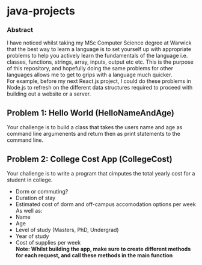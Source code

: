 # java-projects

### Abstract
I have noticed whilst taking my MSc Computer Science degree at Warwick that the best way to learn a language is to set yourself up with appropriate problems to help you actively learn the fundamentals of the language i.e. classes, functions, strings, array, inputs, output etc etc. This is the purpose of this repository, and hopefully doing the same problems for other languages allows me to get to grips with a language much quicker.  
For example, before my next React.js project, I could do these problems in Node.js to refresh on the different data structures required to proceed with building out a website or a server.

## Problem 1: Hello World (HelloNameAndAge)
Your challenge is to build a class that takes the users name and age as command line argumenents and return then as print statements to the command line.

## Problem 2: College Cost App (CollegeCost)
Your challenge is to write a program that cimputes the total yearly cost for a student in college.
* Dorm or commuting?
* Duration of stay
* Estimated cost of dorm and off-campus accomodation options per week  
As well as: 
* Name
* Age
* Level of study (Masters, PhD, Undergrad)
* Year of study 
* Cost of supplies per week   
**Note: Whilst building the app, make sure to create different methods for each request, and call these methods in the main function**
